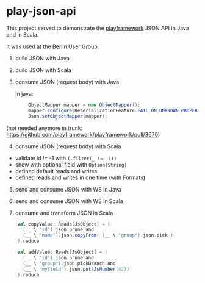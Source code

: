 play-json-api
=============

This project served to demonstrate the [playframework](https://www.playframework.com/) JSON API in Java and in Scala.

It was used at the [Berlin User Group](http://www.meetup.com/Play-Berlin-Brandenburg/events/214930102/).


1. build JSON with Java

2. build JSON with Scala

3. consume JSON (request body) with Java

    in java:

```java
        ObjectMapper mapper = new ObjectMapper();
        mapper.configure(DeserializationFeature.FAIL_ON_UNKNOWN_PROPERTIES, false);
        Json.setObjectMapper(mapper);
```
(not needed anymore in trunk: https://github.com/playframework/playframework/pull/3670)

4. consume JSON (request body) with Scala

- validate id != -1 with `(.filter(_ != -1))`
- show with optional field with `Option[String]`
- defined default reads and writes
- defined reads and writes in one time (with Formats)


5. send and consume JSON with WS in Java


6. send and consume JSON with WS in Scala


7. consume and transform JSON in Scala

```scala
    val copyValue: Reads[JsObject] = (
      (__ \ "id").json.prune and
      (__ \ "name").json.copyFrom( (__ \ "group").json.pick )
    ).reduce

    val addValue: Reads[JsObject] = (
      (__ \ "id").json.prune and
      (__ \ "group").json.pickBranch and
      (__ \ "myfield").json.put(JsNumber(42))
    ).reduce
```
